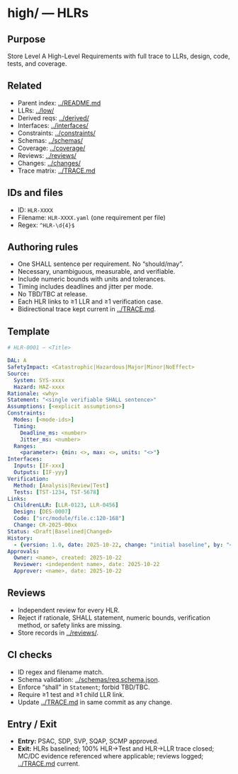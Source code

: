 # high/ — HLRs

## Purpose

Store Level A High-Level Requirements with full trace to LLRs, design, code, tests, and coverage.

## Related

* Parent index: [../README.md](../README.md)
* LLRs: [../low/](../low/)
* Derived reqs: [../derived/](../derived/)
* Interfaces: [../interfaces/](../interfaces/)
* Constraints: [../constraints/](../constraints/)
* Schemas: [../schemas/](../schemas/)
* Coverage: [../coverage/](../coverage/)
* Reviews: [../reviews/](../reviews/)
* Changes: [../changes/](../changes/)
* Trace matrix: [../TRACE.md](../TRACE.md)

## IDs and files

* ID: `HLR-XXXX`
* Filename: `HLR-XXXX.yaml` (one requirement per file)
* Regex: `^HLR-\d{4}$`

## Authoring rules

* One SHALL sentence per requirement. No “should/may”.
* Necessary, unambiguous, measurable, and verifiable.
* Include numeric bounds with units and tolerances.
* Timing includes deadlines and jitter per mode.
* No TBD/TBC at release.
* Each HLR links to ≥1 LLR and ≥1 verification case.
* Bidirectional trace kept current in [../TRACE.md](../TRACE.md).

## Template

```yaml
# HLR-0001 — <Title>

DAL: A
SafetyImpact: <Catastrophic|Hazardous|Major|Minor|NoEffect>
Source:
  System: SYS-xxxx
  Hazard: HAZ-xxxx
Rationale: <why>
Statement: "<single verifiable SHALL sentence>"
Assumptions: [<explicit assumptions>]
Constraints:
  Modes: [<mode-ids>]
  Timing:
    Deadline_ms: <number>
    Jitter_ms: <number>
  Ranges:
    <parameter>: {min: <>, max: <>, units: "<>"}
Interfaces:
  Inputs: [IF-xxx]
  Outputs: [IF-yyy]
Verification:
  Method: [Analysis|Review|Test]
  Tests: [TST-1234, TST-5678]
Links:
  ChildrenLLR: [LLR-0123, LLR-0456]
  Design: [DES-0007]
  Code: ["src/module/file.c:120-168"]
  Change: CR-2025-00xx
Status: <Draft|Baselined|Changed>
History:
  - {version: 1.0, date: 2025-10-22, change: "initial baseline", by: "<name>"}
Approvals:
  Owner: <name>, created: 2025-10-22
  Reviewer: <independent name>, date: 2025-10-22
  Approver: <name>, date: 2025-10-22
```

## Reviews

* Independent review for every HLR.
* Reject if rationale, SHALL statement, numeric bounds, verification method, or safety links are missing.
* Store records in [../reviews/](../reviews/).

## CI checks

* ID regex and filename match.
* Schema validation: [../schemas/req.schema.json](../schemas/req.schema.json).
* Enforce “shall” in `Statement`; forbid TBD/TBC.
* Require ≥1 test and ≥1 child LLR link.
* Update [../TRACE.md](../TRACE.md) in same commit as any change.

## Entry / Exit

* **Entry:** PSAC, SDP, SVP, SQAP, SCMP approved.
* **Exit:** HLRs baselined; 100% HLR→Test and HLR→LLR trace closed; MC/DC evidence referenced where applicable; reviews logged; [../TRACE.md](../TRACE.md) current.


